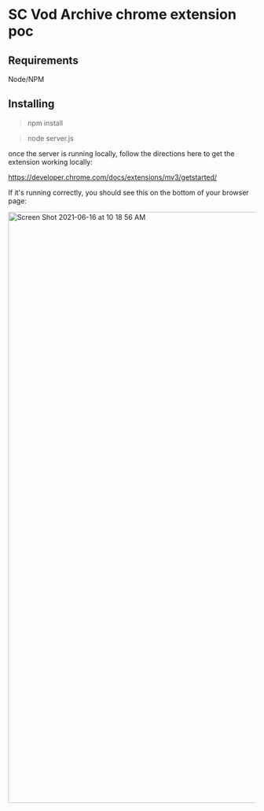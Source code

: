 # SC Vod Archive chrome extension poc

## Requirements

Node/NPM

## Installing

> npm install

> node server.js

once the server is running locally, follow the directions here to get the extension working locally:

https://developer.chrome.com/docs/extensions/mv3/getstarted/

If it's running correctly, you should see this on the bottom of your browser page:



<img width="1200" alt="Screen Shot 2021-06-16 at 10 18 56 AM" src="https://user-images.githubusercontent.com/4258871/122241520-9e37c680-ce90-11eb-915b-acdc4802067b.png">

